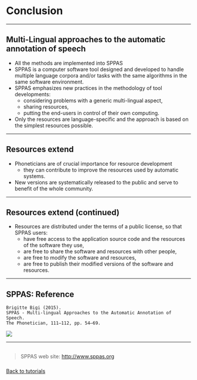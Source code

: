 # Conclusion

-------------------------------

## Multi-Lingual approaches to the automatic annotation of speech

* All the methods are implemented into SPPAS
* SPPAS is a computer software tool designed and developed to handle multiple
language corpora and/or tasks with the same algorithms in the same software
environment.
* SPPAS emphasizes new practices in the methodology of tool developments:
    - considering problems with a generic multi-lingual aspect, 
    - sharing resources, 
    - putting the end-users in control of their own computing.
* Only the resources are language-specific and the approach is based on the 
simplest resources possible.

-------------------------

## Resources extend

* Phoneticians are of crucial importance for resource development
    - they can contribute to improve the resources used by automatic systems. 
* New versions are systematically released to the public and serve to benefit of the whole community. 

-------------------------

## Resources extend (continued)

* Resources are distributed under the terms of a public license, so that SPPAS users:
    - have free access to the application source code and the resources of the software they use, 
    - are free to share the software and resources with other people, 
    - are free to modify the software and resources,
    - are free to publish their modified versions of the software and resources.

-------------------------

## SPPAS: Reference

    Brigitte Bigi (2015).
    SPPAS - Multi-lingual Approaches to the Automatic Annotation of Speech.
    The Phonetician, 111–112, pp. 54–69.

![](./etc/screenshots/sppas_paper.png)

-------------------------

##

>SPPAS web site: <http://www.sppas.org>

###

[Back to tutorials](tutorial.html)
